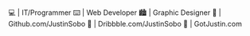 💻 | IT/Programmer
⌨️ | Web Developer
🏙 | Graphic Designer
👾 | Github.com/JustinSobo
🏀 | Dribbble.com/JustinSobo
🧰 | GotJustin.com





<!--
**JustinSobo/JustinSobo** is a ✨ _special_ ✨ repository because its `README.md` (this file) appears on your GitHub profile.

Here are some ideas to get you started:

- 🔭 I’m currently working on ...
- 🌱 I’m currently learning ...
- 👯 I’m looking to collaborate on ...
- 🤔 I’m looking for help with ...
- 💬 Ask me about ...
- 📫 How to reach me: ...
- 😄 Pronouns: ...
- ⚡ Fun fact: ...
-->
